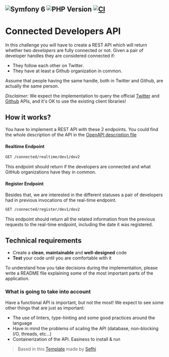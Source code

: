![Symfony 6](https://img.shields.io/badge/Symfony-6.4-blueviolet)
![PHP Version](https://img.shields.io/badge/php-8.3-blue.svg)
[![CI](https://github.com/sefhi/connected-developers-api/actions/workflows/build.yml/badge.svg)](https://github.com/sefhirot69/template-symfony/actions/workflows/build.yml)
--------------------------------------

# Connected Developers API

In this challenge you will have to create a REST API which will return whether two
_developers_ are fully connected or not. Given a pair of developer handles they are
considered connected if:

* They follow each other on Twitter.
* They have at least a Github organization in common.

Assume that people having the same handle, both in Twitter and Github, are actually
the same person.

_Disclaimer:_ We expect the implementation to query the official
[Twitter](https://developer.twitter.com/en/docs) and
[Github](https://docs.github.com/en/rest) APIs, and it's OK to use the existing
client libraries!

## How it works?

You have to implement a REST API with these 2 endpoints.
You could find the whole description of the API in the [OpenAPI description file](/api.definition.yaml)

#### Realtime Endpoint

```bash
GET /connected/realtime/dev1/dev2
```

This endpoint should return if the developers are connected and what GitHub
organizations have they in common.

#### Register Endpoint

Besides that, we are interested in the different statuses a pair of developers had
in previous invocations of the real-time endpoint.

```bash
GET /connected/register/dev1/dev2
```

This endpoint should return all the related information from the previous requests to
the real-time endpoint, including the date it was registered.

## Technical requirements

* Create a **clean**, **maintainable** and **well-designed** code
* **Test** your code until you are comfortable with it

To understand how you take decisions during the implementation, please write a README
file explaining some of the most important parts of the application.

### What is going to take into account

Have a functional API is important, but not the most! We expect to see some other
things that are just as important:

* The use of linters, type-hinting and some good practices around the language
* Have in mind the problems of scaling the API (database, non-blocking I/O, threads, etc...)
* Containerization of the API. Easiness to install & run


> Based in this [Template](https://github.com/sefhi/template-symfony) made by [Sefhi](https://github.com/sefhi)
